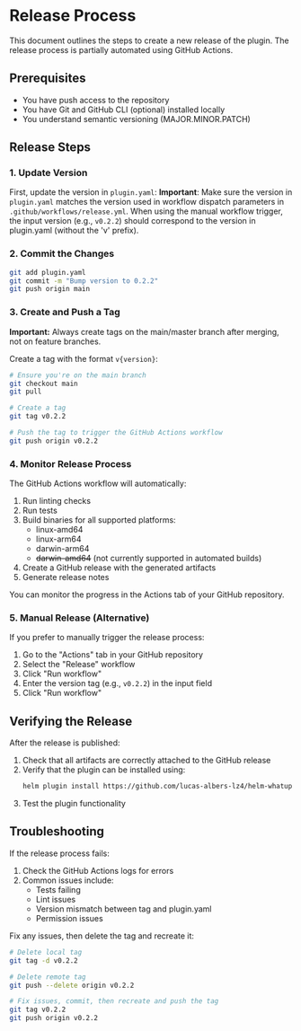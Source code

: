 # Release Process

This document outlines the steps to create a new release of the plugin. The release process is partially automated using GitHub Actions.

## Prerequisites

- You have push access to the repository
- You have Git and GitHub CLI (optional) installed locally
- You understand semantic versioning (MAJOR.MINOR.PATCH)

## Release Steps

### 1. Update Version

First, update the version in `plugin.yaml`:
**Important**: Make sure the version in `plugin.yaml` matches the version used in workflow dispatch parameters in `.github/workflows/release.yml`. When using the manual workflow trigger, the input version (e.g., `v0.2.2`) should correspond to the version in plugin.yaml (without the 'v' prefix).

### 2. Commit the Changes

```bash
git add plugin.yaml
git commit -m "Bump version to 0.2.2"
git push origin main
```

### 3. Create and Push a Tag

**Important:** Always create tags on the main/master branch after merging, not on feature branches.

Create a tag with the format `v{version}`:

```bash
# Ensure you're on the main branch
git checkout main
git pull

# Create a tag
git tag v0.2.2

# Push the tag to trigger the GitHub Actions workflow
git push origin v0.2.2
```

### 4. Monitor Release Process

The GitHub Actions workflow will automatically:

1. Run linting checks
2. Run tests
3. Build binaries for all supported platforms:
   - linux-amd64
   - linux-arm64
   - darwin-arm64
   - ~~darwin-amd64~~ (not currently supported in automated builds)
4. Create a GitHub release with the generated artifacts
5. Generate release notes

You can monitor the progress in the Actions tab of your GitHub repository.

### 5. Manual Release (Alternative)

If you prefer to manually trigger the release process:

1. Go to the "Actions" tab in your GitHub repository
2. Select the "Release" workflow
3. Click "Run workflow"
4. Enter the version tag (e.g., `v0.2.2`) in the input field
5. Click "Run workflow"

## Verifying the Release

After the release is published:

1. Check that all artifacts are correctly attached to the GitHub release
2. Verify that the plugin can be installed using:
   ```bash
   helm plugin install https://github.com/lucas-albers-lz4/helm-whatup
   ```
3. Test the plugin functionality

## Troubleshooting

If the release process fails:

1. Check the GitHub Actions logs for errors
2. Common issues include:
   - Tests failing
   - Lint issues
   - Version mismatch between tag and plugin.yaml
   - Permission issues

Fix any issues, then delete the tag and recreate it:

```bash
# Delete local tag
git tag -d v0.2.2

# Delete remote tag
git push --delete origin v0.2.2

# Fix issues, commit, then recreate and push the tag
git tag v0.2.2
git push origin v0.2.2
``` 
